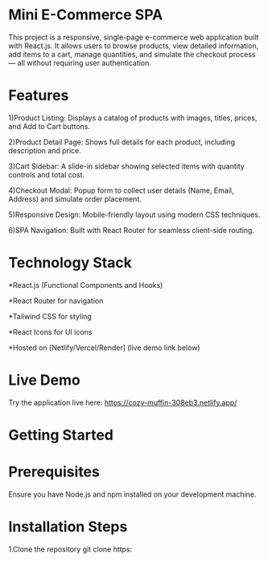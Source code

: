 # Mini E-Commerce SPA

This project is a responsive, single-page e-commerce web application built with React.js. It allows users to browse products, view detailed information, add items to a cart, manage quantities, and simulate the checkout process — all without requiring user authentication.

# Features

1)Product Listing: Displays a catalog of products with images, titles, prices, and Add to Cart buttons.

2)Product Detail Page: Shows full details for each product, including description and price.

3)Cart Sidebar: A slide-in sidebar showing selected items with quantity controls and total cost.

4)Checkout Modal: Popup form to collect user details (Name, Email, Address) and simulate order placement.

5)Responsive Design: Mobile-friendly layout using modern CSS techniques.

6)SPA Navigation: Built with React Router for seamless client-side routing.

# Technology Stack
 *React.js (Functional Components and Hooks)

 *React Router for navigation

 *Tailwind CSS for styling

 *React Icons for UI icons

 *Hosted on [Netlify/Vercel/Render] (live demo link below)

 # Live Demo
Try the application live here:
https://cozy-muffin-308eb3.netlify.app/

# Getting Started
# Prerequisites
Ensure you have Node.js and npm installed on your development machine.

# Installation Steps
1.Clone the repository
git clone https:






